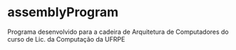 # assemblyProgram
Programa desenvolvido para a cadeira de Arquitetura de Computadores do curso de Lic. da Computação da UFRPE
